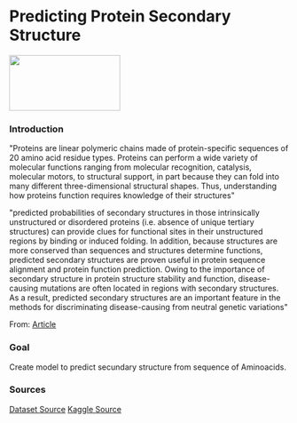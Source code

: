 # Predicting Protein Secondary Structure

<img src="https://www.ebi.ac.uk/training/online/courses/biomacromolecular-structures/wp-content/uploads/sites/110/2020/09/Figure13-1024x973.png" width="200" height="100">

### Introduction
"Proteins are linear polymeric chains made of protein-specific sequences of 20 amino acid residue types. Proteins can perform a wide variety of molecular functions ranging from molecular recognition, catalysis, molecular motors, to structural support, in part because they can fold into many different three-dimensional structural shapes. Thus, understanding how proteins function requires knowledge of their structures"

"predicted probabilities of secondary structures in those intrinsically unstructured or disordered proteins (i.e. absence of unique tertiary structures) can provide clues for functional sites in their unstructured regions by binding or induced folding. 
In addition, because structures are more conserved than sequences and structures determine functions, predicted secondary structures are proven useful in protein sequence alignment and protein function prediction. 
Owing to the importance of secondary structure in protein structure stability and function, disease-causing mutations are often located in regions with secondary structures. 
As a result, predicted secondary structures are an important feature in the methods for discriminating disease-causing from neutral genetic variations"

From: [Article](https://academic.oup.com/bib/article/19/3/482/2769436?login=false)

### Goal
Create model to predict secundary structure from sequence of Aminoacids.

### Sources

[Dataset Source](https://webs.iiitd.edu.in/raghava/ccpdb/compile.php)
[Kaggle Source](https://www.kaggle.com/datasets/tamzidhasan/protein-secondary-sequence)

